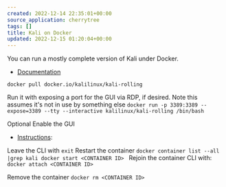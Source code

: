 ```yaml
---
created: 2022-12-14 22:35:01+00:00
source_application: cherrytree
tags: []
title: Kali on Docker
updated: 2022-12-15 01:20:04+00:00
---
```



You can run a mostly complete version of Kali under Docker.  
- [Documentation](https://www.kali.org/docs/containers/using-kali-docker-images/)


`docker pull docker.io/kalilinux/kali-rolling`

Run it with exposing a port for the GUI via RDP, if desired.  Note this assumes it's not in use by something else
`docker run -p 3389:3389 --expose=3389 --tty --interactive kalilinux/kali-rolling /bin/bash`


Optional Enable the GUI 
- [Instructions](https://www.kali.org/docs/general-use/xfce-with-rdp/):  


Leave the CLI with `exit`
Restart the container
`docker container list --all |grep kali
docker start <CONTAINER ID>
`
Rejoin the container CLI with: 
`docker attach <CONTAINER ID>`

Remove the container 
`docker rm <CONTAINER ID>`